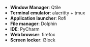  
 - **Window Manager**: Qtile
 - **Terminal emulator**: alacritty + tmux
 - **Application launcher**: Rofi
 - **File manager**: Dolphin
 - **IDE**: PyCharm
 - **Web browser**: firefox
 - **Screen locker**: i3lock
